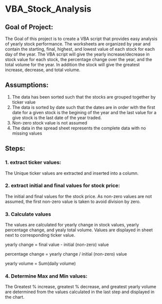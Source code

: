 # VBA_Stock_Analysis

## Goal of Project:

The Goal of this project is to create a VBA script that provides easy analysis of yearly stock performance.  The worksheets are organized by year and contain the starting, final, highest, and lowest value of each stock for each day of the year.  The VBA script will give the yearly increase/decrease in stock value for each stock, the percentage change over the year, and the total volume for the year.  In addition the stock will give the greatest increase, decrease, and total volume.   

## Assumptions:

1. The data has been sorted such that the stocks are grouped together by ticker value
2. The data is sorted by date such that the dates are in order with the first date for a given stock is the begining of the year and the last value for a give stock is the last date of the year traded.
3. Non-zero stock value is not assumed
4. The data in the spread sheet represents the complete data with no missing values

## Steps:

### 1. extract ticker values:

The Unique ticker values are extracted and inserted into a column.

### 2. extract initial and final values for stock price:

The initial and final values for the stock price. As non-zero values are not assumed, the first non-zero value is taken to avoid division by zero.

### 3. Calculate values

The values are calculated for yearly change in stock values, yearly percentage change, and yealy total volume. Values are displayed in sheet next to corresponding ticker value.

yearly change = final value - initial (non-zero) value 

percentage change = yearly change / initial (non-zero) value

yearly volume = Sum(daily volume)

### 4. Determine Max and Min values:

The Greatest % increase, greatest % decrease, and greatest yearly volume are determined from the values calculated in the last step and displayed in the chart.
